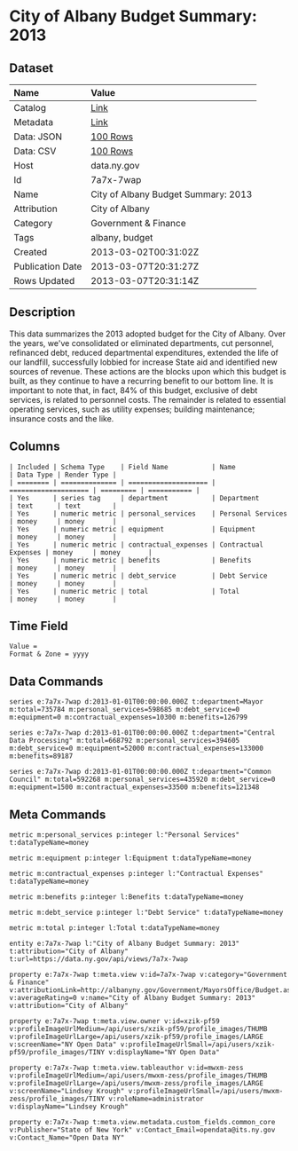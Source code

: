 # City of Albany Budget Summary: 2013

## Dataset

| Name | Value |
| :--- | :---- |
| Catalog | [Link](https://catalog.data.gov/dataset/city-of-albany-budget-summary-2013) |
| Metadata | [Link](https://data.ny.gov/api/views/7a7x-7wap) |
| Data: JSON | [100 Rows](https://data.ny.gov/api/views/7a7x-7wap/rows.json?max_rows=100) |
| Data: CSV | [100 Rows](https://data.ny.gov/api/views/7a7x-7wap/rows.csv?max_rows=100) |
| Host | data.ny.gov |
| Id | 7a7x-7wap |
| Name | City of Albany Budget Summary: 2013 |
| Attribution | City of Albany |
| Category | Government & Finance |
| Tags | albany, budget |
| Created | 2013-03-02T00:31:02Z |
| Publication Date | 2013-03-07T20:31:27Z |
| Rows Updated | 2013-03-07T20:31:14Z |

## Description

This data summarizes the 2013 adopted budget for the City of Albany.  Over the years, we've consolidated or eliminated departments, cut personnel, refinanced debt, reduced departmental expenditures, extended the life of our landfill, successfully lobbied for increase State aid and identified new sources of revenue.  These actions are the blocks upon which this budget is built, as they continue to have a recurring benefit to our bottom line.  It is important to note that, in fact, 84% of this budget, exclusive of debt services, is related to personnel costs.  The remainder is related to essential operating services, such as utility expenses; building maintenance; insurance costs and the like.

## Columns

```ls
| Included | Schema Type    | Field Name           | Name                 | Data Type | Render Type |
| ======== | ============== | ==================== | ==================== | ========= | =========== |
| Yes      | series tag     | department           | Department           | text      | text        |
| Yes      | numeric metric | personal_services    | Personal Services    | money     | money       |
| Yes      | numeric metric | equipment            | Equipment            | money     | money       |
| Yes      | numeric metric | contractual_expenses | Contractual Expenses | money     | money       |
| Yes      | numeric metric | benefits             | Benefits             | money     | money       |
| Yes      | numeric metric | debt_service         | Debt Service         | money     | money       |
| Yes      | numeric metric | total                | Total                | money     | money       |
```

## Time Field

```ls
Value = 
Format & Zone = yyyy
```

## Data Commands

```ls
series e:7a7x-7wap d:2013-01-01T00:00:00.000Z t:department=Mayor m:total=735784 m:personal_services=598685 m:debt_service=0 m:equipment=0 m:contractual_expenses=10300 m:benefits=126799

series e:7a7x-7wap d:2013-01-01T00:00:00.000Z t:department="Central Data Processing" m:total=668792 m:personal_services=394605 m:debt_service=0 m:equipment=52000 m:contractual_expenses=133000 m:benefits=89187

series e:7a7x-7wap d:2013-01-01T00:00:00.000Z t:department="Common Council" m:total=592268 m:personal_services=435920 m:debt_service=0 m:equipment=1500 m:contractual_expenses=33500 m:benefits=121348
```

## Meta Commands

```ls
metric m:personal_services p:integer l:"Personal Services" t:dataTypeName=money

metric m:equipment p:integer l:Equipment t:dataTypeName=money

metric m:contractual_expenses p:integer l:"Contractual Expenses" t:dataTypeName=money

metric m:benefits p:integer l:Benefits t:dataTypeName=money

metric m:debt_service p:integer l:"Debt Service" t:dataTypeName=money

metric m:total p:integer l:Total t:dataTypeName=money

entity e:7a7x-7wap l:"City of Albany Budget Summary: 2013" t:attribution="City of Albany" t:url=https://data.ny.gov/api/views/7a7x-7wap

property e:7a7x-7wap t:meta.view v:id=7a7x-7wap v:category="Government & Finance" v:attributionLink=http://albanyny.gov/Government/MayorsOffice/Budget.aspx v:averageRating=0 v:name="City of Albany Budget Summary: 2013" v:attribution="City of Albany"

property e:7a7x-7wap t:meta.view.owner v:id=xzik-pf59 v:profileImageUrlMedium=/api/users/xzik-pf59/profile_images/THUMB v:profileImageUrlLarge=/api/users/xzik-pf59/profile_images/LARGE v:screenName="NY Open Data" v:profileImageUrlSmall=/api/users/xzik-pf59/profile_images/TINY v:displayName="NY Open Data"

property e:7a7x-7wap t:meta.view.tableauthor v:id=mwxm-zess v:profileImageUrlMedium=/api/users/mwxm-zess/profile_images/THUMB v:profileImageUrlLarge=/api/users/mwxm-zess/profile_images/LARGE v:screenName="Lindsey Krough" v:profileImageUrlSmall=/api/users/mwxm-zess/profile_images/TINY v:roleName=administrator v:displayName="Lindsey Krough"

property e:7a7x-7wap t:meta.view.metadata.custom_fields.common_core v:Publisher="State of New York" v:Contact_Email=opendata@its.ny.gov v:Contact_Name="Open Data NY"
```